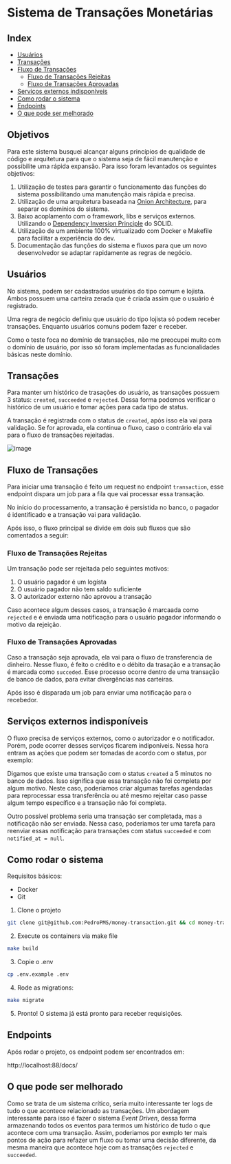 # Sistema de Transações Monetárias

## Index
- [Usuários](#Usuários)
- [Transações](#Transações)
- [Fluxo de Transações](#Fluxo-de-Transações)
    - [Fluxo de Transações Rejeitas](#Fluxo-de-Transações-Rejeitas)
    - [Fluxo de Transações Aprovadas](#Fluxo-de-Transações-Aprovadas)
- [Serviços externos indisponíveis](#Serviços-externos-indisponíveis)
- [Como rodar o sistema](#como-rodar-o-sistema)
- [Endpoints](#endpoints)
- [O que pode ser melhorado](#o-que-pode-ser-melhorado)

## Objetivos

Para este sistema busquei alcançar alguns princípios de qualidade de código e arquitetura para que o sistema seja de fácil manutenção e possibilite uma rápida expansão.
Para isso foram levantados os seguintes objetivos:

1. Utilização de testes para garantir o funcionamento das funções do sistema possibilitando uma manutenção mais rápida e precisa.
2. Utilização de uma arquitetura baseada na [Onion Architecture](https://www.codeguru.com/csharp/understanding-onion-architecture/), para separar os domínios do sistema.
3. Baixo acoplamento com o framework, libs e serviços externos. Utilizando o [Dependency Inversion Principle](https://medium.com/desenvolvendo-com-paixao/o-que-%C3%A9-solid-o-guia-completo-para-voc%C3%AA-entender-os-5-princ%C3%ADpios-da-poo-2b937b3fc530) do SOLID.  
4. Utilização de um ambiente 100% virtualizado com Docker e Makefile para facilitar a experiência do dev.
5. Documentação das funções do sistema e fluxos para que um novo desenvolvedor se adaptar rapidamente as regras de negócio.

## Usuários

No sistema, podem ser cadastrados usuários do tipo comum e lojista. Ambos possuem uma carteira zerada que é criada assim que o usuário é registrado.

Uma regra de negócio definiu que usuário do tipo lojista só podem receber transações. Enquanto usuários comuns podem fazer e receber. 

Como o teste foca no domínio de transações, não me preocupei muito com o domínio de usuário, por isso só foram implementadas as funcionalidades básicas neste domínio. 

## Transações

Para manter um histórico de trasações do usuário, as transações possuem 3 status: `created`, `succeeded` e `rejected`. Dessa forma podemos verificar o histórico de um usuário e
tomar ações para cada tipo de status.

A transação é registrada com o status de `created`, após isso ela vai para validação. Se for aprovada, ela continua o fluxo, caso o contrário ela vai para o fluxo de transações rejeitadas.

![image](https://user-images.githubusercontent.com/48099126/215920551-1ddb6bc1-fe5c-4dd4-8c1b-8e5a63705a18.png)

## Fluxo de Transações

Para iniciar uma transação é feito um request no endpoint `transaction`, esse endpoint dispara um job para a fila que vai processar essa transação.

No início do processamento, a transação é persistida no banco, o pagador é identificado e a transação vai para validação.

Após isso, o fluxo principal se divide em dois sub fluxos que são comentados a seguir:

### Fluxo de Transações Rejeitas

Um transação pode ser rejeitada pelo seguintes motivos:

1. O usuário pagador é um logísta
2. O usuário pagador não tem saldo suficiente
3. O autorizador externo não aprovou a transação

Caso acontece algum desses casos, a transação é marcaada como `rejected` e é enviada uma notificação para o usuário pagador informando o motivo da rejeição.

### Fluxo de Transações Aprovadas

Caso a transação seja aprovada, ela vai para o fluxo de transferencia de dinheiro. Nesse fluxo, é feito o crédito e o débito da trasação e a transação é marcada como `succeded`.
Esse processo ocorre dentro de uma transação de banco de dados, para evitar divergências nas carteiras.

Após isso é disparada um job para enviar uma notificação para o recebedor.

## Serviços externos indisponíveis

O fluxo precisa de serviços externos, como o autorizador e o notificador. Porém, pode ocorrer desses serviços ficarem indiponíveis.
Nessa hora entram as ações que podem ser tomadas de acordo com o status, por exemplo:

Digamos que existe uma transação com o status `created` a 5 minutos no banco de dados. Isso significa que essa transação não foi completa por algum motivo.
Neste caso, poderiamos criar algumas tarefas agendadas para reprocessar essa transferência ou até mesmo rejeitar caso passe algum tempo específico e a transação não foi completa.

Outro possível problema seria uma transação ser completada, mas a notificação não ser enviada. Nessa caso, poderiamos ter uma tarefa para reenviar essas notificação para transações com
status `succeeded` e com `notified_at = null`.

## Como rodar o sistema

Requisitos básicos:
- Docker
- Git

1. Clone o projeto
```sh
git clone git@github.com:PedroPMS/money-transaction.git && cd money-transaction
```

2. Execute os containers via make file
```sh
make build
```

3. Copie o .env
```sh
cp .env.example .env
```

4. Rode as migrations:
```sh
make migrate
```

5. Pronto! O sistema já está pronto para receber requisições.

## Endpoints

Após rodar o projeto, os endpoint podem ser encontrados em:

http://localhost:88/docs/

## O que pode ser melhorado

Como se trata de um sistema crítico, seria muito interessante ter logs de tudo o que acontece relacionado as transações.
Um abordagem interessante para isso é fazer o sistema _Event Driven_, dessa forma armazenando todos os eventos para termos um histórico
de tudo o que acontece com uma transação. Assim, poderiamos por exmplo ter mais pontos de ação para refazer um fluxo ou tomar uma decisão diferente, 
da mesma maneira que acontece hoje com as transações `rejected` e `succeeded`.
